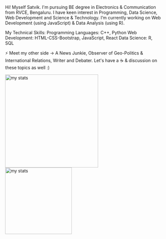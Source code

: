 Hi!
Myself Satvik. I'm pursuing BE degree in Electronics & Communication from RVCE, Bengaluru. I have keen interest in Programming, Data Science, Web Development and Science & Technology. I’m currently working on Web Development (using JavaScript) & Data Analysis (using R).

My Technical Skills:
Programming Languages: C++, Python
Web Development: HTML-CSS-Bootstrap, JavaScript, React
Data Science: R, SQL

⚡ Meet my other side -> A News Junkie, Observer of Geo-Politics & International Relations, Writer and Debater. Let's have a ☕ & discussion on these topics as well :)

<p>
  <img src="https://github-readme-stats.vercel.app/api?username=satviktiwari&&show_icons=true&theme=algolia" height="300" width="300" title="my stats">
  <img src="https://github-readme-stats.vercel.app/api/top-langs/?username=satviktiwari&&show_icons=true&title_color=ffffff&icon_color=bb2acf&text_color=daf7dc&bg_color=151515" height="215" width="215" title="my stats">
</p>
